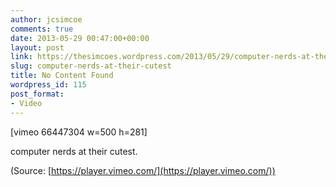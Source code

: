 ```yaml
---
author: jcsimcoe
comments: true
date: 2013-05-29 00:47:00+00:00
layout: post
link: https://thesimcoes.wordpress.com/2013/05/29/computer-nerds-at-their-cutest/
slug: computer-nerds-at-their-cutest
title: No Content Found
wordpress_id: 115
post_format:
- Video
---
```


[vimeo 66447304 w=500 h=281]


computer nerds at their cutest.

(Source: [https://player.vimeo.com/](https://player.vimeo.com/))
